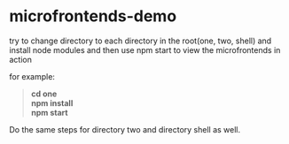 # microfrontends-demo


try to change directory to each directory in the root(one, two, shell) and install node modules and then use npm start to view the microfrontends in action

for example: <br/>
   > **cd one<br/>**
   > **npm install<br/>**
   > **npm start<br/>**

Do the same steps for directory two and directory shell as well.


